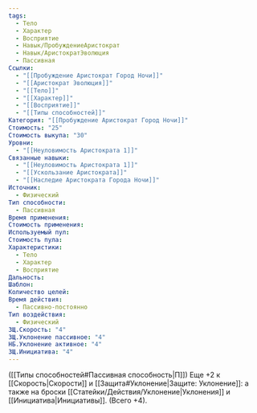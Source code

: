 ```yaml
---
tags:
  - Тело
  - Характер
  - Восприятие
  - Навык/ПробуждениеАристократ
  - Навык/АристократЭволюция
  - Пассивная
Ссылки:
  - "[[Пробуждение Аристократ Город Ночи]]"
  - "[[Аристократ Эволюция]]"
  - "[[Тело]]"
  - "[[Характер]]"
  - "[[Восприятие]]"
  - "[[Типы способностей]]"
Категория: "[[Пробуждение Аристократ Город Ночи]]"
Стоимость: "25"
Стоимость выкупа: "30"
Уровни:
  - "[[Неуловимость Аристократа 1]]"
Связанные навыки:
  - "[[Неуловимость Аристократа 1]]"
  - "[[Ускользание Аристократа]]"
  - "[[Наследие Аристократа Города Ночи]]"
Источник:
  - Физический
Тип способности:
  - Пассивная
Время применения: 
Стоимость применения: 
Используемый пул: 
Стоимость пула: 
Характеристики:
  - Тело
  - Характер
  - Восприятие
Дальность: 
Шаблон: 
Количество целей: 
Время действия:
  - Пассивно-постоянно
Тип воздействия:
  - Физический
ЗЩ.Скорость: "4"
ЗЩ.Уклонение пассивное: "4"
НБ.Уклонение активное: "4"
ЗЩ.Инициатива: "4"
---
```

([[Типы способностей#Пассивная способность|П]]) Еще +2 к [[Скорость|Скорости]] и [[Защита#Уклонение|Защите: Уклонение]]: а также на броски [[Статейки/Действия/Уклонение|Уклонения]] и [[Инициатива|Инициативы]]. (Всего +4).